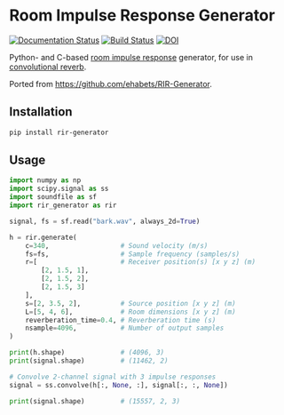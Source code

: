 # Room Impulse Response Generator

[![Documentation Status](https://readthedocs.org/projects/rir-generator/badge/?version=latest)](https://rir-generator.readthedocs.io/en/latest/?badge=latest)
[![Build Status](https://travis-ci.org/audiolabs/rir-generator.svg?branch=master)](https://travis-ci.org/audiolabs/rir-generator)
[![DOI](https://zenodo.org/badge/DOI/10.5281/zenodo.4133078.svg)](https://doi.org/10.5281/zenodo.4133078)

Python- and C-based [room impulse response](https://en.wikipedia.org/wiki/Impulse_response#Acoustic_and_audio_applications) generator, for use in [convolutional reverb](https://en.wikipedia.org/wiki/Convolution_reverb).

Ported from https://github.com/ehabets/RIR-Generator.

## Installation

```sh
pip install rir-generator
```

## Usage

```python
import numpy as np
import scipy.signal as ss
import soundfile as sf
import rir_generator as rir

signal, fs = sf.read("bark.wav", always_2d=True)

h = rir.generate(
    c=340,                  # Sound velocity (m/s)
    fs=fs,                  # Sample frequency (samples/s)
    r=[                     # Receiver position(s) [x y z] (m)
        [2, 1.5, 1],
        [2, 1.5, 2],
        [2, 1.5, 3]
    ],
    s=[2, 3.5, 2],          # Source position [x y z] (m)
    L=[5, 4, 6],            # Room dimensions [x y z] (m)
    reverberation_time=0.4, # Reverberation time (s)
    nsample=4096,           # Number of output samples
)

print(h.shape)              # (4096, 3)
print(signal.shape)         # (11462, 2)

# Convolve 2-channel signal with 3 impulse responses
signal = ss.convolve(h[:, None, :], signal[:, :, None])

print(signal.shape)         # (15557, 2, 3)
```
